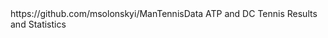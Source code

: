 <head>
  <meta name="google-site-verification" content="ZUO5BqPf2H08Ioy1ElimB0aNM1ObKFKBsb7SZY9rUJQ" />
</head>
 https://github.com/msolonskyi/ManTennisData
 ATP and DC Tennis Results and Statistics
 
